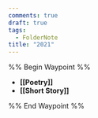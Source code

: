 ```yaml
---
comments: true
draft: true
tags:
  - FolderNote
title: "2021"
---
```

%% Begin Waypoint %%
- **[[Poetry]]**
- **[[Short Story]]**

%% End Waypoint %%
